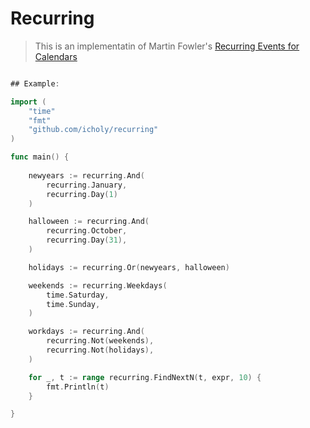 # Recurring

> This is an implementatin of Martin Fowler's [Recurring Events
for Calendars](https://martinfowler.com/apsupp/recurring.pdf)

``` go

## Example:

import (
	"time"
	"fmt"
	"github.com/icholy/recurring"
)

func main() {
	
	newyears := recurring.And(
		recurring.January,
		recurring.Day(1)
	)

	halloween := recurring.And(
		recurring.October,
		recurring.Day(31),
	)

	holidays := recurring.Or(newyears, halloween)

	weekends := recurring.Weekdays(
		time.Saturday,
		time.Sunday,
	)

	workdays := recurring.And(
		recurring.Not(weekends),
		recurring.Not(holidays),
	)

	for _, t := range recurring.FindNextN(t, expr, 10) {
		fmt.Println(t)
	}

}

```